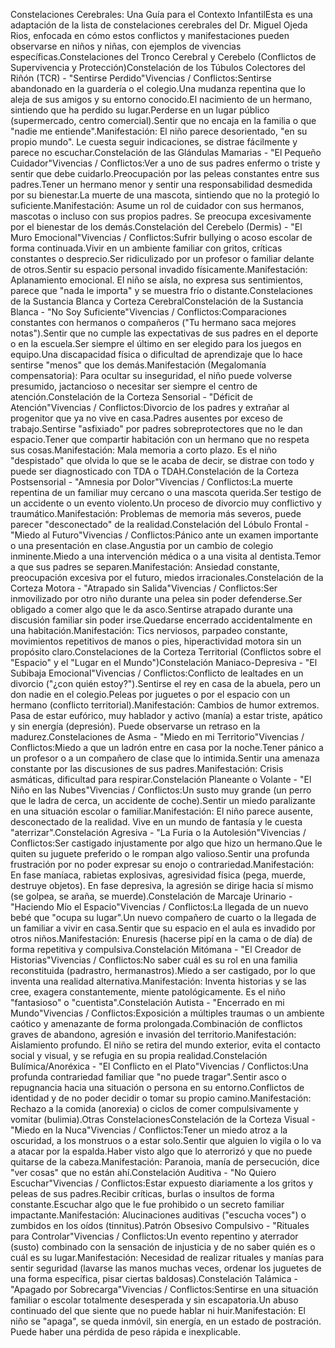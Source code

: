 Constelaciones Cerebrales: Una Guía para el Contexto InfantilEsta es una adaptación de la lista de constelaciones cerebrales del Dr. Miguel Ojeda Rios, enfocada en cómo estos conflictos y manifestaciones pueden observarse en niños y niñas, con ejemplos de vivencias específicas.Constelaciones del Tronco Cerebral y Cerebelo (Conflictos de Supervivencia y Protección)Constelación de los Túbulos Colectores del Riñón (TCR) - "Sentirse Perdido"Vivencias / Conflictos:Sentirse abandonado en la guardería o el colegio.Una mudanza repentina que lo aleja de sus amigos y su entorno conocido.El nacimiento de un hermano, sintiendo que ha perdido su lugar.Perderse en un lugar público (supermercado, centro comercial).Sentir que no encaja en la familia o que "nadie me entiende".Manifestación: El niño parece desorientado, "en su propio mundo". Le cuesta seguir indicaciones, se distrae fácilmente y parece no escuchar.Constelación de las Glándulas Mamarias - "El Pequeño Cuidador"Vivencias / Conflictos:Ver a uno de sus padres enfermo o triste y sentir que debe cuidarlo.Preocupación por las peleas constantes entre sus padres.Tener un hermano menor y sentir una responsabilidad desmedida por su bienestar.La muerte de una mascota, sintiendo que no la protegió lo suficiente.Manifestación: Asume un rol de cuidador con sus hermanos, mascotas o incluso con sus propios padres. Se preocupa excesivamente por el bienestar de los demás.Constelación del Cerebelo (Dermis) - "El Muro Emocional"Vivencias / Conflictos:Sufrir bullying o acoso escolar de forma continuada.Vivir en un ambiente familiar con gritos, críticas constantes o desprecio.Ser ridiculizado por un profesor o familiar delante de otros.Sentir su espacio personal invadido físicamente.Manifestación: Aplanamiento emocional. El niño se aísla, no expresa sus sentimientos, parece que "nada le importa" y se muestra frío o distante.Constelaciones de la Sustancia Blanca y Corteza CerebralConstelación de la Sustancia Blanca - "No Soy Suficiente"Vivencias / Conflictos:Comparaciones constantes con hermanos o compañeros ("Tu hermano saca mejores notas").Sentir que no cumple las expectativas de sus padres en el deporte o en la escuela.Ser siempre el último en ser elegido para los juegos en equipo.Una discapacidad física o dificultad de aprendizaje que lo hace sentirse "menos" que los demás.Manifestación (Megalomanía compensatoria): Para ocultar su inseguridad, el niño puede volverse presumido, jactancioso o necesitar ser siempre el centro de atención.Constelación de la Corteza Sensorial - "Déficit de Atención"Vivencias / Conflictos:Divorcio de los padres y extrañar al progenitor que ya no vive en casa.Padres ausentes por exceso de trabajo.Sentirse "asfixiado" por padres sobreprotectores que no le dan espacio.Tener que compartir habitación con un hermano que no respeta sus cosas.Manifestación: Mala memoria a corto plazo. Es el niño "despistado" que olvida lo que se le acaba de decir, se distrae con todo y puede ser diagnosticado con TDA o TDAH.Constelación de la Corteza Postsensorial - "Amnesia por Dolor"Vivencias / Conflictos:La muerte repentina de un familiar muy cercano o una mascota querida.Ser testigo de un accidente o un evento violento.Un proceso de divorcio muy conflictivo y traumático.Manifestación: Problemas de memoria más severos, puede parecer "desconectado" de la realidad.Constelación del Lóbulo Frontal - "Miedo al Futuro"Vivencias / Conflictos:Pánico ante un examen importante o una presentación en clase.Angustia por un cambio de colegio inminente.Miedo a una intervención médica o a una visita al dentista.Temor a que sus padres se separen.Manifestación: Ansiedad constante, preocupación excesiva por el futuro, miedos irracionales.Constelación de la Corteza Motora - "Atrapado sin Salida"Vivencias / Conflictos:Ser inmovilizado por otro niño durante una pelea sin poder defenderse.Ser obligado a comer algo que le da asco.Sentirse atrapado durante una discusión familiar sin poder irse.Quedarse encerrado accidentalmente en una habitación.Manifestación: Tics nerviosos, parpadeo constante, movimientos repetitivos de manos o pies, hiperactividad motora sin un propósito claro.Constelaciones de la Corteza Territorial (Conflictos sobre el "Espacio" y el "Lugar en el Mundo")Constelación Maniaco-Depresiva - "El Subibaja Emocional"Vivencias / Conflictos:Conflicto de lealtades en un divorcio ("¿con quién estoy?").Sentirse el rey en casa de la abuela, pero un don nadie en el colegio.Peleas por juguetes o por el espacio con un hermano (conflicto territorial).Manifestación: Cambios de humor extremos. Pasa de estar eufórico, muy hablador y activo (manía) a estar triste, apático y sin energía (depresión). Puede observarse un retraso en la madurez.Constelaciones de Asma - "Miedo en mi Territorio"Vivencias / Conflictos:Miedo a que un ladrón entre en casa por la noche.Tener pánico a un profesor o a un compañero de clase que lo intimida.Sentir una amenaza constante por las discusiones de sus padres.Manifestación: Crisis asmáticas, dificultad para respirar.Constelación Planeante o Volante - "El Niño en las Nubes"Vivencias / Conflictos:Un susto muy grande (un perro que le ladra de cerca, un accidente de coche).Sentir un miedo paralizante en una situación escolar o familiar.Manifestación: El niño parece ausente, desconectado de la realidad. Vive en un mundo de fantasía y le cuesta "aterrizar".Constelación Agresiva - "La Furia o la Autolesión"Vivencias / Conflictos:Ser castigado injustamente por algo que hizo un hermano.Que le quiten su juguete preferido o le rompan algo valioso.Sentir una profunda frustración por no poder expresar su enojo o contrariedad.Manifestación: En fase maníaca, rabietas explosivas, agresividad física (pega, muerde, destruye objetos). En fase depresiva, la agresión se dirige hacia sí mismo (se golpea, se araña, se muerde).Constelación de Marcaje Urinario - "Haciendo Mío el Espacio"Vivencias / Conflictos:La llegada de un nuevo bebé que "ocupa su lugar".Un nuevo compañero de cuarto o la llegada de un familiar a vivir en casa.Sentir que su espacio en el aula es invadido por otros niños.Manifestación: Enuresis (hacerse pipí en la cama o de día) de forma repetitiva y compulsiva.Constelación Mitómana - "El Creador de Historias"Vivencias / Conflictos:No saber cuál es su rol en una familia reconstituida (padrastro, hermanastros).Miedo a ser castigado, por lo que inventa una realidad alternativa.Manifestación: Inventa historias y se las cree, exagera constantemente, miente patológicamente. Es el niño "fantasioso" o "cuentista".Constelación Autista - "Encerrado en mi Mundo"Vivencias / Conflictos:Exposición a múltiples traumas o un ambiente caótico y amenazante de forma prolongada.Combinación de conflictos graves de abandono, agresión e invasión del territorio.Manifestación: Aislamiento profundo. El niño se retira del mundo exterior, evita el contacto social y visual, y se refugia en su propia realidad.Constelación Bulímica/Anoréxica - "El Conflicto en el Plato"Vivencias / Conflictos:Una profunda contrariedad familiar que "no puede tragar".Sentir asco o repugnancia hacia una situación o persona en su entorno.Conflictos de identidad y de no poder decidir o tomar su propio camino.Manifestación: Rechazo a la comida (anorexia) o ciclos de comer compulsivamente y vomitar (bulimia).Otras ConstelacionesConstelación de la Corteza Visual - "Miedo en la Nuca"Vivencias / Conflictos:Tener un miedo atroz a la oscuridad, a los monstruos o a estar solo.Sentir que alguien lo vigila o lo va a atacar por la espalda.Haber visto algo que lo aterrorizó y que no puede quitarse de la cabeza.Manifestación: Paranoia, manía de persecución, dice "ver cosas" que no están ahí.Constelación Auditiva - "No Quiero Escuchar"Vivencias / Conflictos:Estar expuesto diariamente a los gritos y peleas de sus padres.Recibir críticas, burlas o insultos de forma constante.Escuchar algo que le fue prohibido o un secreto familiar impactante.Manifestación: Alucinaciones auditivas ("escucha voces") o zumbidos en los oídos (tinnitus).Patrón Obsesivo Compulsivo - "Rituales para Controlar"Vivencias / Conflictos:Un evento repentino y aterrador (susto) combinado con la sensación de injusticia y de no saber quién es o cuál es su lugar.Manifestación: Necesidad de realizar rituales y manías para sentir seguridad (lavarse las manos muchas veces, ordenar los juguetes de una forma específica, pisar ciertas baldosas).Constelación Talámica - "Apagado por Sobrecarga"Vivencias / Conflictos:Sentirse en una situación familiar o escolar totalmente desesperada y sin escapatoria.Un abuso continuado del que siente que no puede hablar ni huir.Manifestación: El niño se "apaga", se queda inmóvil, sin energía, en un estado de postración. Puede haber una pérdida de peso rápida e inexplicable.